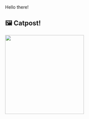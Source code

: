 Hello there!



## 🖼️ Catpost!

<sub>
    <img src="https://cdn2.thecatapi.com/images/nYp42cA2a.png" height="256">
</sub>

